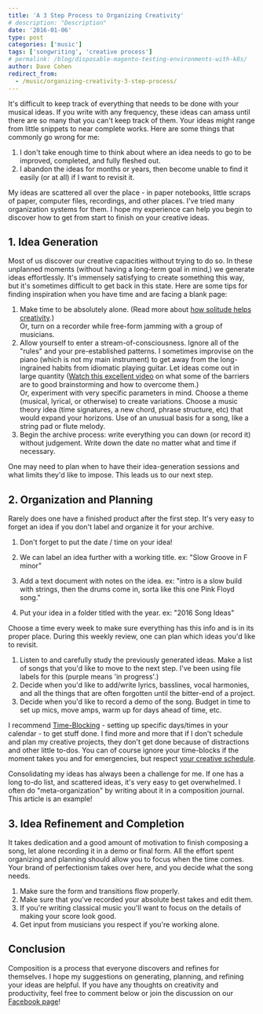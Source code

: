 ```yaml
---
title: 'A 3 Step Process to Organizing Creativity'
# description: "Description"
date: '2016-01-06'
type: post
categories: ['music']
tags: ['songwriting', 'creative process']
# permalink: /blog/disposable-magento-testing-environments-with-k8s/
author: Dave Cohen
redirect_from:
  - /music/organizing-creativity-3-step-process/
---
```


It's difficult to keep track of everything that needs to be done with your musical ideas. If you write with any frequency, these ideas can amass until there are so many that you can't keep track of them. Your ideas might range from little snippets to near complete works. Here are some things that commonly go wrong for me:

1. I don't take enough time to think about where an idea needs to go to be improved, completed, and fully fleshed out.
2. I abandon the ideas for months or years, then become unable to find it easily (or at all) if I want to revisit it.

My ideas are scattered all over the place - in paper notebooks, little scraps of paper, computer files, recordings, and other places. I've tried many organization systems for them. I hope my experience can help you begin to discover how to get from start to finish on your creative ideas.

## 1\. Idea Generation

Most of us discover our creative capacities without trying to do so. In these unplanned moments (without having a long-term goal in mind,) we generate ideas effortlessly. It's immensely satisfying to create something this way, but it's sometimes difficult to get back in this state. Here are some tips for finding inspiration when you have time and are facing a blank page:

1. Make time to be absolutely alone. (Read more about [how solitude helps creativity](http://zenhabits.net/creative-habit/).)  
   Or, turn on a recorder while free-form jamming with a group of musicians.
2. Allow yourself to enter a stream-of-consciousness. Ignore all of the "rules" and your pre-established patterns. I sometimes improvise on the piano (which is not my main instrument) to get away from the long-ingrained habits from idiomatic playing guitar. Let ideas come out in large quantity ([Watch this excellent video](https://www.youtube.com/watch?v=KYgEfriJsR8) on what some of the barriers are to good brainstorming and how to overcome them.)  
   Or, experiment with very specific parameters in mind. Choose a theme (musical, lyrical, or otherwise) to create variations. Choose a music theory idea (time signatures, a new chord, phrase structure, etc) that would expand your horizons. Use of an unusual basis for a song, like a string pad or flute melody.
3. Begin the archive process: write everything you can down (or record it) without judgement. Write down the date no matter what and time if necessary.

One may need to plan when to have their idea-generation sessions and what limits they'd like to impose. This leads us to our next step.

## 2\. Organization and Planning

Rarely does one have a finished product after the first step. It's very easy to forget an idea if you don't label and organize it for your archive.

1. Don't forget to put the date / time on your idea!

2. We can label an idea further with a working title. ex: "Slow Groove in F minor"

3. Add a text document with notes on the idea. ex: "intro is a slow build with strings, then the drums come in, sorta like this one Pink Floyd song."

4. Put your idea in a folder titled with the year. ex: "2016 Song Ideas"

Choose a time every week to make sure everything has this info and is in its proper place. During this weekly review, one can plan which ideas you'd like to revisit.

1. Listen to and carefully study the previously generated ideas. Make a list of songs that you'd like to move to the next step. I've been using file labels for this (purple means 'in progress'.)
2. Decide when you'd like to add/write lyrics, basslines, vocal harmonies, and all the things that are often forgotten until the bitter-end of a project.
3. Decide when you'd like to record a demo of the song. Budget in time to set up mics, move amps, warm up for days ahead of time, etc.

I recommend [Time-Blocking](http://www.makeuseof.com/tag/time-blocking-secret-weapon-better-focus/) - setting up specific days/times in your calendar - to get stuff done. I find more and more that if I don't schedule and plan my creative projects, they don't get done because of distractions and other little to-dos. You can of course ignore your time-blocks if the moment takes you and for emergencies, but respect [your creative schedule](http://paulgraham.com/makersschedule.html).

Consolidating my ideas has always been a challenge for me. If one has a long to-do list, and scattered ideas, it's very easy to get overwhelmed. I often do "meta-organization" by writing about it in a composition journal. This article is an example!

## 3\. Idea Refinement and Completion

It takes dedication and a good amount of motivation to finish composing a song, let alone recording it in a demo or final form. All the effort spent organizing and planning should allow you to focus when the time comes. Your brand of perfectionism takes over here, and you decide what the song needs.

1. Make sure the form and transitions flow properly.
2. Make sure that you've recorded your absolute best takes and edit them.
3. If you're writing classical music you'll want to focus on the details of making your score look good.
4. Get input from musicians you respect if you're working alone.

## Conclusion

Composition is a process that everyone discovers and refines for themselves. I hope my suggestions on generating, planning, and refining your ideas are helpful. If you have any thoughts on creativity and productivity, feel free to comment below or join the discussion on our [Facebook page](http://www.facebook.com/songmindstudios)!
